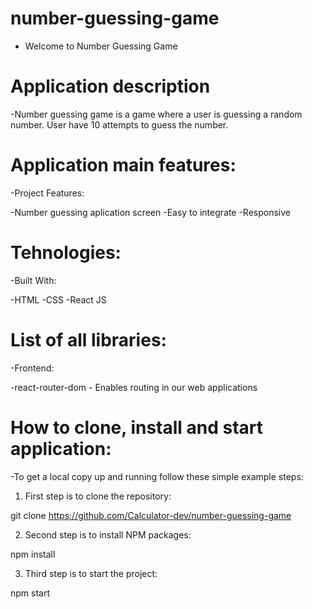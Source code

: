 # number-guessing-game

- Welcome to Number Guessing Game

# Application description

-Number guessing game is a game where a user is guessing a random number. User have 10 attempts to guess the number.

# Application main features:

-Project Features:

-Number guessing aplication screen
-Easy to integrate
-Responsive

# Tehnologies:

-Built With:

-HTML
-CSS
-React JS

# List of all libraries:

-Frontend:

-react-router-dom - Enables routing in our web applications

# How to clone, install and start application:

-To get a local copy up and running follow these simple example steps:

1. First step is to clone the repository:

git clone https://github.com/Calculator-dev/number-guessing-game

2. Second step is to install NPM packages:

npm install

3. Third step is to start the project:

npm start